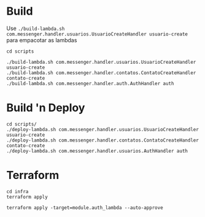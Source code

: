 # Build

Use `./build-lambda.sh com.messenger.handler.usuarios.UsuarioCreateHandler usuario-create` para empacotar as lambdas

```
cd scripts

./build-lambda.sh com.messenger.handler.usuarios.UsuarioCreateHandler usuario-create
./build-lambda.sh com.messenger.handler.contatos.ContatoCreateHandler contato-create
./build-lambda.sh com.messenger.handler.auth.AuthHandler auth
```

# Build 'n Deploy
```
cd scripts/
./deploy-lambda.sh com.messenger.handler.usuarios.UsuarioCreateHandler usuario-create
./deploy-lambda.sh com.messenger.handler.contatos.ContatoCreateHandler contato-create
./deploy-lambda.sh com.messenger.handler.usuarios.AuthHandler auth
```

# Terraform
```
cd infra
terraform apply

terraform apply -target=module.auth_lambda --auto-approve
```

